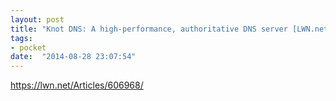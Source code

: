 ```yaml
---
layout: post
title: "Knot DNS: A high-performance, authoritative DNS server [LWN.net]"
tags:
- pocket
date:  "2014-08-28 23:07:54"
---
```


https://lwn.net/Articles/606968/

